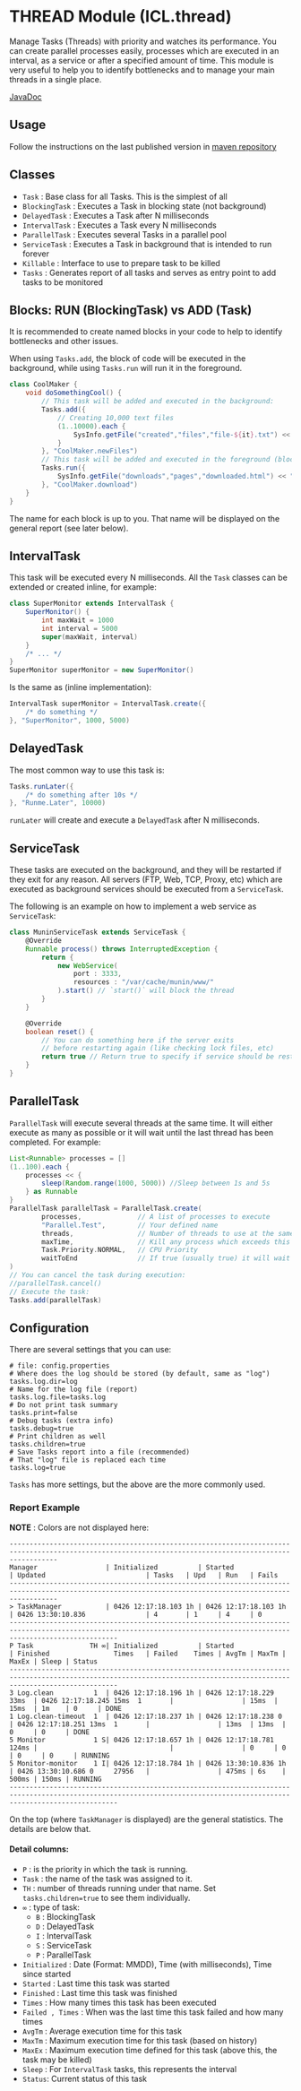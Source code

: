 # THREAD Module (ICL.thread)

Manage Tasks (Threads) with priority and watches its performance. You can create parallel 
processes easily, processes which are executed in an interval, as a service or after a specified 
amount of time. This module is very useful to help you to identify bottlenecks and to manage your
main threads in a single place.

[JavaDoc](docs/index.html)

## Usage

Follow the instructions on the last published version in [maven repository](https://mvnrepository.com/artifact/com.intellisrc/thread)

## Classes

* `Task` : Base class for all Tasks. This is the simplest of all
* `BlockingTask` : Executes a Task in blocking state (not background)
* `DelayedTask` : Executes a Task after N milliseconds
* `IntervalTask` : Executes a Task every N milliseconds
* `ParallelTask` : Executes several Tasks in a parallel pool
* `ServiceTask` : Executes a Task in background that is intended to run forever
* `Killable` : Interface to use to prepare task to be killed
* `Tasks` : Generates report of all tasks and serves as entry point to add tasks to be monitored

## Blocks: RUN (BlockingTask) vs ADD (Task)

It is recommended to create named blocks in your code to help to identify bottlenecks
and other issues.

When using `Tasks.add`, the block of code will be executed in the background, while
using `Tasks.run` will run it in the foreground.

```groovy
class CoolMaker {
    void doSomethingCool() {
        // This task will be added and executed in the background:
        Tasks.add({
            // Creating 10,000 text files
            (1..10000).each {
                SysInfo.getFile("created","files","file-${it}.txt") << "Some content here"
            }
        }, "CoolMaker.newFiles")
        // This task will be added and executed in the foreground (blocking):
        Tasks.run({
            SysInfo.getFile("downloads","pages","downloaded.html") << "https://example.com".toURL().text
        }, "CoolMaker.download")
    }
}
```
The name for each block is up to you. That name will be displayed on the general report (see later below).

## IntervalTask

This task will be executed every N milliseconds.
All the `Task` classes can be extended or created inline, for example:

```groovy
class SuperMonitor extends IntervalTask {
    SuperMonitor() {
        int maxWait = 1000
        int interval = 5000
        super(maxWait, interval)
    }
    /* ... */
}
SuperMonitor superMonitor = new SuperMonitor()
```
Is the same as (inline implementation):
```groovy
IntervalTask superMonitor = IntervalTask.create({
    /* do something */    
}, "SuperMonitor", 1000, 5000)
```

## DelayedTask

The most common way to use this task is:
```groovy
Tasks.runLater({
    /* do something after 10s */    
}, "Runme.Later", 10000)
```
`runLater` will create and execute a `DelayedTask` after N milliseconds.

## ServiceTask

These tasks are executed on the background, and they will be restarted if
they exit for any reason. All servers (FTP, Web, TCP, Proxy, etc) which
are executed as background services should be executed from a `ServiceTask`.

The following is an example on how to implement a web service as `ServiceTask`:
```groovy
class MuninServiceTask extends ServiceTask {
    @Override
    Runnable process() throws InterruptedException {
        return {
            new WebService(
                port : 3333, 
                resources : "/var/cache/munin/www/"
            ).start() // `start()` will block the thread
        }
    }

    @Override
    boolean reset() {
        // You can do something here if the server exits
        // before restarting again (like checking lock files, etc)
        return true // Return true to specify if service should be restarted
    }
}
```

## ParallelTask

`ParallelTask` will execute several threads at the same time. It will either
execute as many as possible or it will wait until the last thread has been
completed. For example:

```groovy
List<Runnable> processes = []
(1..100).each {
    processes << {
        sleep(Random.range(1000, 5000)) //Sleep between 1s and 5s
    } as Runnable
}
ParallelTask parallelTask = ParallelTask.create(
        processes,              // A list of processes to execute
        "Parallel.Test",        // Your defined name
        threads,                // Number of threads to use at the same time
        maxTime,                // Kill any process which exceeds this time (milliseconds)
        Task.Priority.NORMAL,   // CPU Priority
        waitToEnd               // If true (usually true) it will wait for all threads to finish before continuing
)
// You can cancel the task during execution:
//parallelTask.cancel()
// Execute the task:
Tasks.add(parallelTask)
```

## Configuration

There are several settings that you can use:
```properties
# file: config.properties
# Where does the log should be stored (by default, same as "log")
tasks.log.dir=log
# Name for the log file (report)
tasks.log.file=tasks.log
# Do not print task summary 
tasks.print=false
# Debug tasks (extra info)
tasks.debug=true
# Print children as well
tasks.children=true
# Save Tasks report into a file (recommended)
# That "log" file is replaced each time
tasks.log=true
```
`Tasks` has more settings, but the above are the more commonly
used.

### Report Example
**NOTE** : Colors are not displayed here:
```
--------------------------------------------------------------------------------------------------------------------------------------------------------
Manager                 | Initialized          | Started                 | Updated                         | Tasks   | Upd   | Run   | Fails
--------------------------------------------------------------------------------------------------------------------------------------------------------
> TaskManager           | 0426 12:17:18.103 1h | 0426 12:17:18.103 1h    | 0426 13:30:10.836               | 4       | 1     | 4     | 0    
-----------------------------------------------------------------------------------------------------------------------------------------------------------------------
P Task              TH ∞| Initialized          | Started                 | Finished                Times   | Failed    Times | AvgTm | MaxTm | MaxEx | Sleep | Status 
-----------------------------------------------------------------------------------------------------------------------------------------------------------------------
3 Log.clean          1  | 0426 12:17:18.196 1h | 0426 12:17:18.229 33ms  | 0426 12:17:18.245 15ms  1       |                 | 15ms  | 15ms  | 1m    | 0     | DONE
1 Log.clean-timeout  1  | 0426 12:17:18.237 1h | 0426 12:17:18.238 0     | 0426 12:17:18.251 13ms  1       |                 | 13ms  | 13ms  | 0     | 0     | DONE
5 Monitor            1 S| 0426 12:17:18.657 1h | 0426 12:17:18.781 124ms |                                 |                 | 0     | 0     | 0     | 0     | RUNNING
5 Monitor-monitor    1 I| 0426 12:17:18.784 1h | 0426 13:30:10.836 1h    | 0426 13:30:10.686 0     27956   |                 | 475ms | 6s    | 500ms | 150ms | RUNNING
-----------------------------------------------------------------------------------------------------------------------------------------------------------------------
```
On the top (where `TaskManager` is displayed) are the general statistics. The details are below that.

#### Detail columns:

* `P` : is the priority in which the task is running.
* `Task` : the name of the task was assigned to it.
* `TH` : number of threads running under that name. Set `tasks.children=true` to see them individually.
* `∞` : type of task: 
  * `B` : BlockingTask
  * `D` : DelayedTask
  * `I` : IntervalTask
  * `S` : ServiceTask
  * `P` : ParallelTask
* `Initialized` : Date (Format: MMDD), Time (with milliseconds), Time since started
* `Started` : Last time this task was started
* `Finished` : Last time this task was finished
* `Times` : How many times this task has been executed
* `Failed , Times` : When was the last time this task failed and how many times
* `AvgTm` : Average execution time for this task 
* `MaxTm` : Maximum execution time for this task (based on history)
* `MaxEx` : Maximum execution time defined for this task (above this, the task may be killed)
* `Sleep` : For `IntervalTask` tasks, this represents the interval
* `Status`: Current status of this task
